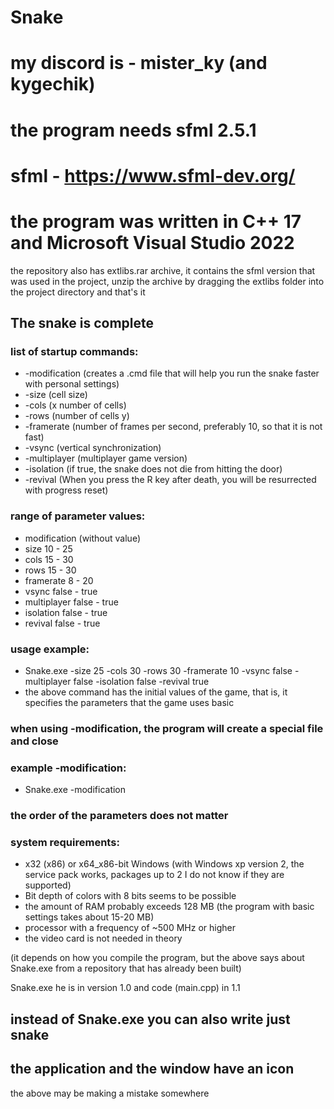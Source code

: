 # Snake
# my discord is - mister_ky (and kygechik)
# the program needs sfml 2.5.1
# sfml - https://www.sfml-dev.org/
# the program was written in C++ 17 and Microsoft Visual Studio 2022

the repository also has extlibs.rar archive, it contains the sfml version that was used in the project, unzip the archive by dragging the extlibs folder into the project directory and that's it

## The snake is complete

### list of startup commands:
* -modification (creates a .cmd file that will help you run the snake faster with personal settings)
* -size (cell size)
* -cols (x number of cells)
* -rows (number of cells y)
* -framerate (number of frames per second, preferably 10, so that it is not fast)
* -vsync (vertical synchronization)
* -multiplayer (multiplayer game version)
* -isolation (if true, the snake does not die from hitting the door)
* -revival (When you press the R key after death, you will be resurrected with progress reset)

### range of parameter values:
* modification (without value)
* size 10 - 25
* cols 15 - 30
* rows 15 - 30
* framerate 8 - 20
* vsync false - true
* multiplayer false - true
* isolation false - true
* revival false - true

### usage example:
* Snake.exe -size 25 -cols 30 -rows 30 -framerate 10 -vsync false -multiplayer false -isolation false -revival true
* the above command has the initial values of the game, that is, it specifies the parameters that the game uses basic

### when using -modification, the program will create a special file and close

### example -modification:
* Snake.exe -modification

### the order of the parameters does not matter

### system requirements:
* x32 (x86) or x64_x86-bit Windows (with Windows xp version 2, the service pack works, packages up to 2 I do not know if they are supported)
* Bit depth of colors with 8 bits seems to be possible
* the amount of RAM probably exceeds 128 MB (the program with basic settings takes about 15-20 MB)
* processor with a frequency of ~500 MHz or higher
* the video card is not needed in theory

(it depends on how you compile the program, but the above says about Snake.exe from a repository that has already been built)

Snake.exe he is in version 1.0 and code (main.cpp) in 1.1

## instead of Snake.exe you can also write just snake
## the application and the window have an icon

the above may be making a mistake somewhere

